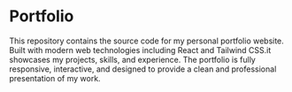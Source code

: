 # Portfolio
This repository contains the source code for my personal portfolio website. Built with modern web technologies including React and Tailwind CSS.it showcases my projects, skills, and experience. The portfolio is fully responsive, interactive, and designed to provide a clean and professional presentation of my work.
